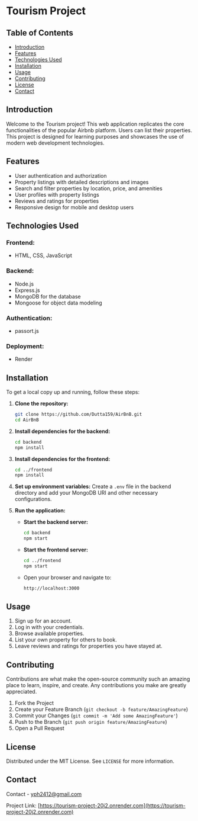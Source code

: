 # Tourism Project

## Table of Contents
- [Introduction](#introduction)
- [Features](#features)
- [Technologies Used](#technologies-used)
- [Installation](#installation)
- [Usage](#usage)
- [Contributing](#contributing)
- [License](#license)
- [Contact](#contact)

## Introduction
Welcome to the Tourism project! This web application replicates the core functionalities of the popular Airbnb platform. Users can list their properties. This project is designed for learning purposes and showcases the use of modern web development technologies.

## Features
- User authentication and authorization
- Property listings with detailed descriptions and images
- Search and filter properties by location, price, and amenities
- User profiles with property listings
- Reviews and ratings for properties
- Responsive design for mobile and desktop users

## Technologies Used
### Frontend:
- HTML, CSS, JavaScript
  
### Backend:
- Node.js
- Express.js
- MongoDB for the database
- Mongoose for object data modeling

### Authentication:
- passort.js

### Deployment:
- Render

## Installation
To get a local copy up and running, follow these steps:

1. **Clone the repository:**
    ```sh
    git clone https://github.com/Dutta159/AirBnB.git
    cd AirBnB
    ```

2. **Install dependencies for the backend:**
    ```sh
    cd backend
    npm install
    ```

3. **Install dependencies for the frontend:**
    ```sh
    cd ../frontend
    npm install
    ```

4. **Set up environment variables:**
   Create a `.env` file in the backend directory and add your MongoDB URI and other necessary configurations.

5. **Run the application:**
    - **Start the backend server:**
      ```sh
      cd backend
      npm start
      ```
    - **Start the frontend server:**
      ```sh
      cd ../frontend
      npm start
      ```
    - Open your browser and navigate to:
      ```sh
      http://localhost:3000
      ```

## Usage
1. Sign up for an account.
2. Log in with your credentials.
3. Browse available properties.
4. List your own property for others to book.
5. Leave reviews and ratings for properties you have stayed at.

## Contributing
Contributions are what make the open-source community such an amazing place to learn, inspire, and create. Any contributions you make are greatly appreciated.

1. Fork the Project
2. Create your Feature Branch (`git checkout -b feature/AmazingFeature`)
3. Commit your Changes (`git commit -m 'Add some AmazingFeature'`)
4. Push to the Branch (`git push origin feature/AmazingFeature`)
5. Open a Pull Request

## License
Distributed under the MIT License. See `LICENSE` for more information.

## Contact
Contact - [yph2412@gmail.com](mailto:yph2412@gmail.com)

Project Link: [https://tourism-project-20j2.onrender.com](https://tourism-project-20j2.onrender.com)
